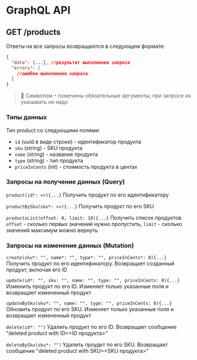 # GraphQL API

## GET /products

Ответы на все запросы возвращаются в следующем формате:
```json
{
  "data": {...}, //результат выполнения запроса
  "errors": [
    //ошибки выполнения запроса
  ]
}
```

> :memo: Cимволом `*` помечены обязательные аргументы, при запросе их указывать не надо

### Типы данных

Тип product со следующими полями:
* `id` (uuid в виде строки) - идентификатор продукта
* `sku` (string) - SKU продукта
* `name` (string) - название продукта
* `type` (string) - тип продукта
* `priceInCents` (int) - стоимость продукта в центах

### Запросы на получение данных (Query)

`product(id*: <>){...}`
Получить продукт по его идентификатору

`productBySku(sku*: <>){...}`
Получить продукт по его SKU

`productsList(offset: 0, limit: 10){...}`
Получить список продуктов. 
`offset` - сколько первых значений нужно пропустить, `limit` - сколько значений максимум можно вернуть

### Запросы на изменение данных (Mutation)

`create(sku*: "", name*: "", type*: "", priceInCents*: 0){...}`
Получить продукт по его идентификатору. Возвращает созданный продукт, включая его ID

`update(id*: "", sku: "", name: "", type: "", priceInCents: 0){...}` 
Изменить продукт по его ID. Изменяет только указанные поля и возвращает измененный продукт

`updateBySku(sku*: "", name: "", type: "", priceInCents: 0){...}`
Обновить продукт по его SKU. Изменяет только указанные поля и возвращает измененный продукт

`delete(id*: "")`
Удалить продукт по его ID. Возвращает сообщение "deleted product with ID=<ID продукта>"

`deleteBySku(sku*: "")`
Удалить проудкт по его SKU. Возвращает сообщение "deleted product with SKU=<SKU продукта>"

